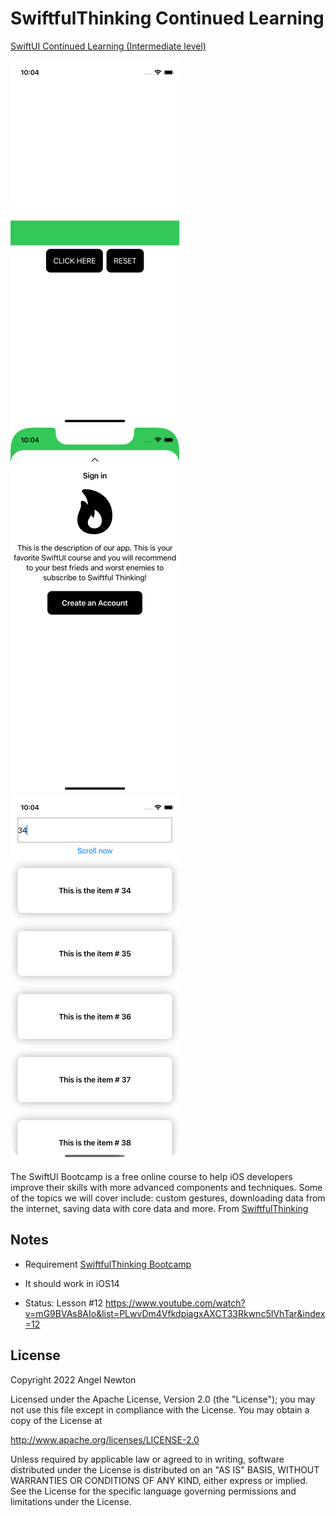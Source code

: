 # SwiftfulThinking Continued Learning

[SwiftUI Continued Learning (Intermediate level)](https://www.youtube.com/playlist?list=PLwvDm4VfkdpiagxAXCT33Rkwnc5IVhTar)  

![Scheme](/readmeImages/SimulatorScreenShot-iPhone13mini-2022-06-04at10.04.21.png)
![Scheme](/readmeImages/SimulatorScreenShot-iPhone13mini-2022-06-04at10.04.35.png)
![Scheme](/readmeImages/SimulatorScreenShot-iPhone13mini-2022-06-04at10.04.56.png)

The SwiftUI Bootcamp is a free online course to help iOS developers improve their skills with more advanced components and techniques.
Some of the topics we will cover include: custom gestures, downloading data from the internet, saving data with core data and more.
From [SwiftfulThinking](https://www.youtube.com/c/SwiftfulThinking)


## Notes 
- Requirement [SwiftfulThinking Bootcamp](https://www.youtube.com/watch?v=-Yp0LS61Nxk&list=PLwvDm4VfkdphqETTBf-DdjCoAvhai1QpO) 

- It should work in iOS14

- Status: Lesson #12
  https://www.youtube.com/watch?v=mG9BVAs8AIo&list=PLwvDm4VfkdpiagxAXCT33Rkwnc5IVhTar&index=12



## License

Copyright 2022 Angel Newton

Licensed under the Apache License, Version 2.0 (the "License"); you may not use this file except in compliance with the License. You may obtain a copy of the License at

http://www.apache.org/licenses/LICENSE-2.0

Unless required by applicable law or agreed to in writing, software distributed under the License is distributed on an "AS IS" BASIS, WITHOUT WARRANTIES OR CONDITIONS OF ANY KIND, either express or implied. See the License for the specific language governing permissions and limitations under the License.
